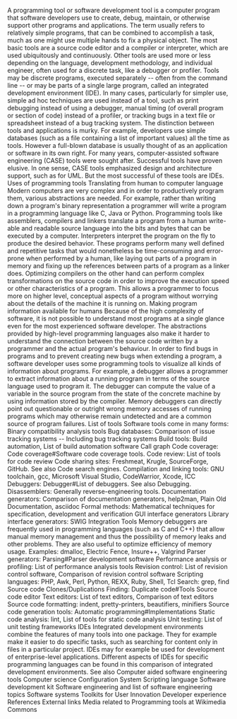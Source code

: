 A programming tool or software development tool is a computer program
that software developers use to create, debug, maintain, or otherwise
support other programs and applications. The term usually refers to
relatively simple programs, that can be combined to accomplish a task,
much as one might use multiple hands to fix a physical object. The most
basic tools are a source code editor and a compiler or interpreter,
which are used ubiquitously and continuously. Other tools are used more
or less depending on the language, development methodology, and
individual engineer, often used for a discrete task, like a debugger or
profiler. Tools may be discrete programs, executed separately -- often
from the command line -- or may be parts of a single large program,
called an integrated development environment (IDE). In many cases,
particularly for simpler use, simple ad hoc techniques are used instead
of a tool, such as print debugging instead of using a debugger, manual
timing (of overall program or section of code) instead of a profiler, or
tracking bugs in a text file or spreadsheet instead of a bug tracking
system. The distinction between tools and applications is murky. For
example, developers use simple databases (such as a file containing a
list of important values) all the time as tools. However a full-blown
database is usually thought of as an application or software in its own
right. For many years, computer-assisted software engineering (CASE)
tools were sought after. Successful tools have proven elusive. In one
sense, CASE tools emphasized design and architecture support, such as
for UML. But the most successful of these tools are IDEs. Uses of
programming tools Translating from human to computer language Modern
computers are very complex and in order to productively program them,
various abstractions are needed. For example, rather than writing down a
program\'s binary representation a programmer will write a program in a
programming language like C, Java or Python. Programming tools like
assemblers, compilers and linkers translate a program from a human
write-able and readable source language into the bits and bytes that can
be executed by a computer. Interpreters interpret the program on the fly
to produce the desired behavior. These programs perform many well
defined and repetitive tasks that would nonetheless be time-consuming
and error-prone when performed by a human, like laying out parts of a
program in memory and fixing up the references between parts of a
program as a linker does. Optimizing compilers on the other hand can
perform complex transformations on the source code in order to improve
the execution speed or other characteristics of a program. This allows a
programmer to focus more on higher level, conceptual aspects of a
program without worrying about the details of the machine it is running
on. Making program information available for humans Because of the high
complexity of software, it is not possible to understand most programs
at a single glance even for the most experienced software developer. The
abstractions provided by high-level programming languages also make it
harder to understand the connection between the source code written by a
programmer and the actual program\'s behaviour. In order to find bugs in
programs and to prevent creating new bugs when extending a program, a
software developer uses some programming tools to visualize all kinds of
information about programs. For example, a debugger allows a programmer
to extract information about a running program in terms of the source
language used to program it. The debugger can compute the value of a
variable in the source program from the state of the concrete machine by
using information stored by the compiler. Memory debuggers can directly
point out questionable or outright wrong memory accesses of running
programs which may otherwise remain undetected and are a common source
of program failures. List of tools Software tools come in many forms:
Binary compatibility analysis tools Bug databases: Comparison of issue
tracking systems -- Including bug tracking systems Build tools: Build
automation, List of build automation software Call graph Code coverage:
Code coverage#Software code coverage tools. Code review: List of tools
for code review Code sharing sites: Freshmeat, Krugle, SourceForge,
GitHub. See also Code search engines. Compilation and linking tools: GNU
toolchain, gcc, Microsoft Visual Studio, CodeWarrior, Xcode, ICC
Debuggers: Debugger#List of debuggers. See also Debugging.
Disassemblers: Generally reverse-engineering tools. Documentation
generators: Comparison of documentation generators, help2man, Plain Old
Documentation, asciidoc Formal methods: Mathematical techniques for
specification, development and verification GUI interface generators
Library interface generators: SWIG Integration Tools Memory debuggers
are frequently used in programming languages (such as C and C++) that
allow manual memory management and thus the possibility of memory leaks
and other problems. They are also useful to optimize efficiency of
memory usage. Examples: dmalloc, Electric Fence, Insure++, Valgrind
Parser generators: Parsing#Parser development software Performance
analysis or profiling: List of performance analysis tools Revision
control: List of revision control software, Comparison of revision
control software Scripting languages: PHP, Awk, Perl, Python, REXX,
Ruby, Shell, Tcl Search: grep, find Source code Clones/Duplications
Finding: Duplicate code#Tools Source code editor Text editors: List of
text editors, Comparison of text editors Source code formatting: indent,
pretty-printers, beautifiers, minifiers Source code generation tools:
Automatic programming#Implementations Static code analysis: lint, List
of tools for static code analysis Unit testing: List of unit testing
frameworks IDEs Integrated development environments combine the features
of many tools into one package. They for example make it easier to do
specific tasks, such as searching for content only in files in a
particular project. IDEs may for example be used for development of
enterprise-level applications. Different aspects of IDEs for specific
programming languages can be found in this comparison of integrated
development environments. See also Computer aided software engineering
tools Computer science Configuration System Scripting language Software
development kit Software engineering and list of software engineering
topics Software systems Toolkits for User Innovation Developer
experience References External links Media related to Programming tools
at Wikimedia Commons
